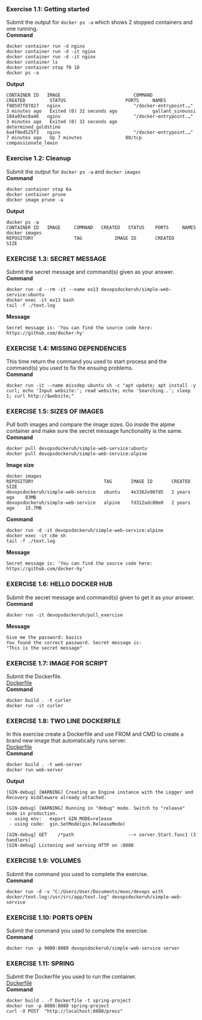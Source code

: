 ### __Exercise 1.1: Getting started__
Submit the output for `docker ps -a` which shows 2 stopped containers and one running.<br>
__Command__
```
docker container run -d nginx
docker container run -d -it nginx
docker container run -d -it nginx
docker container ls
docker container stop f0 18
docker ps -a
```
__Output__
```
CONTAINER ID   IMAGE                           COMMAND                  CREATED         STATUS                      PORTS     NAMES
f00597f87827   nginx                           "/docker-entrypoint.…"   3 minutes ago   Exited (0) 32 seconds ago             gallant_sinoussi
184a93ec8a46   nginx                           "/docker-entrypoint.…"   3 minutes ago   Exited (0) 32 seconds ago             determined_goldstine
6a4f0ed525f3   nginx                           "/docker-entrypoint.…"   7 minutes ago   Up 7 minutes                80/tcp    compassionate_lewin
```

### __Exercise 1.2: Cleanup__
Submit the output for `docker ps -a` and `docker images`<br>
__Command__
```
docker container stop 6a
docker container prune
docker image prune -a
```
__Output__
```
docker ps -a
CONTAINER ID   IMAGE     COMMAND   CREATED   STATUS    PORTS     NAMES
docker images
REPOSITORY               TAG            IMAGE ID       CREATED       SIZE
```

### __EXERCISE 1.3: SECRET MESSAGE__
Submit the secret message and command(s) given as your answer.<br>
__Command__
```
docker run -d --rm -it --name ex13 devopsdockeruh/simple-web-service:ubuntu
docker exec -it ex13 bash
tail -f ./text.log
```
__Message__
```
Secret message is: 'You can find the source code here: https://github.com/docker-hy'
```

### __EXERCISE 1.4: MISSING DEPENDENCIES__
This time return the command you used to start process and the command(s) you used to fix the ensuing problems.<br>
__Command__
```
docker run -it --name missdep ubuntu sh -c "apt update; apt install -y curl; echo 'Input website:'; read website; echo 'Searching..'; sleep 1; curl http://$website;"
```

### __EXERCISE 1.5: SIZES OF IMAGES__
Pull both images and compare the image sizes. Go inside the alpine container and make sure the secret message functionality is the same.
__Command__
```
docker pull devopsdockeruh/simple-web-service:ubuntu
docker pull devopsdockeruh/simple-web-service:alpine
```
__Image size__
```
docker images
REPOSITORY                          TAG       IMAGE ID       CREATED        SIZE
devopsdockeruh/simple-web-service   ubuntu    4e3362e907d5   2 years ago    83MB
devopsdockeruh/simple-web-service   alpine    fd312adc88e0   2 years ago    15.7MB
```
__Command__
```
docker run -d -it devopsdockeruh/simple-web-service:alpine
docker exec -it c8e sh
tail -f ./text.log
```
__Message__
```
Secret message is: 'You can find the source code here: https://github.com/docker-hy'
```

### __EXERCISE 1.6: HELLO DOCKER HUB__
Submit the secret message and command(s) given to get it as your answer.<br>
__Command__
```
docker run -it devopsdockeruh/pull_exercise
```
__Message__
```
Give me the password: basics
You found the correct password. Secret message is:
"This is the secret message"
```

### __EXERCISE 1.7: IMAGE FOR SCRIPT__
Submit the Dockerfile.<br>
[Dockerfile](part1/exercise1_7/Dockerfile)<br>
__Command__
```
docker build . -t curler
docker run -it curler
```

### __EXERCISE 1.8: TWO LINE DOCKERFILE__
In this exercise create a Dockerfile and use FROM and CMD to create a brand new image that automatically runs server.<br>
[Dockerfile](part1/exercise1_8/Dockerfile)<br>
__Command__
```
docker build . -t web-server
docker run web-server
```
__Output__
```
[GIN-debug] [WARNING] Creating an Engine instance with the Logger and Recovery middleware already attached.

[GIN-debug] [WARNING] Running in "debug" mode. Switch to "release" mode in production.
 - using env:   export GIN_MODE=release
 - using code:  gin.SetMode(gin.ReleaseMode)

[GIN-debug] GET    /*path                    --> server.Start.func1 (3 handlers)
[GIN-debug] Listening and serving HTTP on :8080
```

### __EXERCISE 1.9: VOLUMES__
Submit the command you used to complete the exercise.<br>
__Command__
```
docker run -d -v "C:/Users/User/Documents/mooc/devops with docker/text.log:/usr/src/app/text.log" devopsdockeruh/simple-web-service
```

### __EXERCISE 1.10: PORTS OPEN__
Submit the command you used to complete the exercise.<br>
__Command__
```
docker run -p 9000:8080 devopsdockeruh/simple-web-service server
```

### __EXERCISE 1.11: SPRING__
Submit the Dockerfile you used to run the container.<br>
[Dockerfile](part1/exercise1_11/Dockerfile)<br>
__Command__
```
docker build . -f Dockerfile -t spring-project
docker run -p 8080:8080 spring-project
curl -X POST  "http://localhost:8080/press"
```